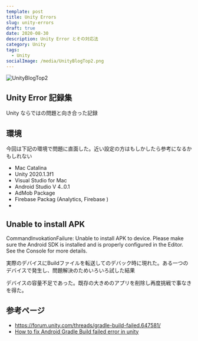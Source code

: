 ```yaml
---
template: post
title: Unity Errors
slug: unity-errors
draft: true
date: 2020-08-30
description: Unity Error とその対応法
category: Unity
tags:
  - Unity
socialImage: /media/UnityBlogTop2.png
---
```


![UnityBlogTop2](/media/UnityBlogTop2.png)

## Unity  Error 記録集

Unity ならではの問題と向き合った記録



## 環境

今回は下記の環境で問題に直面した。近い設定の方はもしかしたら参考になるかもしれない

- Mac Catalina
- Unity 2020.1.3f1
- Visual Studio for Mac
- Android Studio V 4..0.1
- AdMob Package
- Firebase Packag (Analytics, Firebase )
- 


## Unable to install APK

CommandInvokationFailure: Unable to install APK to device. Please make sure the Android SDK is installed and is properly configured in the Editor. See the Console for more details.

実際のデバイスにBuildファイルを転送してのデバック時に現れた。ある一つのデバイスで発生し、問題解決のためいろいろ試した結果



デバイスの容量不足であった。既存の大きめのアプリを削除し再度挑戦で事なきを得た。





## 参考ページ

- https://forum.unity.com/threads/gradle-build-failed.647581/
- [How to fix Android Gradle Build failed error in unity](https://www.unity3d.co.in/2020/08/how-to-fix-android-gradle-build-failed.html)
